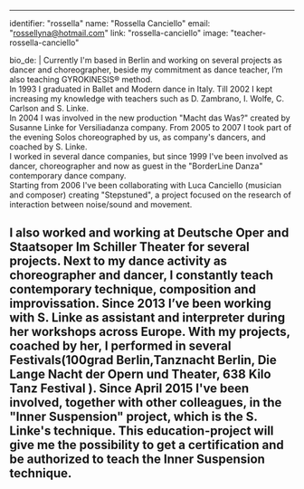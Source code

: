 ---
identifier: "rossella"
name: "Rossella Canciello"
email: "rossellyna@hotmail.com"
link: "rossella-canciello"
image: "teacher-rossella-canciello"

bio_de: |
  Currently I'm based in Berlin and working on several projects as dancer and choreographer, beside my commitment as dance teacher, I’m also teaching GYROKINESIS® method.  
  In 1993 I graduated in Ballet and Modern dance in Italy. Till 2002 I kept increasing my knowledge with teachers such as D. Zambrano, I. Wolfe, C. Carlson and S. Linke.  
  In 2004 I was involved in the new production "Macht das Was?" created by Susanne Linke for Versiliadanza company. From 2005 to 2007 I took part of the evening Solos choreographed by us, as company's dancers, and coached by S. Linke.  
  I worked in several dance companies, but since 1999 I've been involved as dancer, choreographer and now as guest in the "BorderLine Danza" contemporary dance company.  
  Starting from 2006 I've been collaborating with Luca Canciello (musician and composer) creating "Stepstuned", a project focused on the research of interaction between noise/sound and movement.  

  I also worked and working at Deutsche Oper and Staatsoper Im Schiller Theater for several projects. Next to my dance activity as choreographer and dancer, I constantly teach contemporary technique, composition and improvissation. Since 2013 I’ve been working with S. Linke as assistant and interpreter during her workshops across Europe. With my projects, coached by her, I performed in several Festivals(100grad Berlin,Tanznacht Berlin, Die Lange Nacht der Opern und Theater, 638 Kilo Tanz Festival ).
  Since April 2015 I've been involved, together with other colleagues, in the "Inner Suspension" project, which is the S. Linke's technique. 
  This education-project will give me the possibility to get a certification and be authorized to teach the Inner Suspension technique.
  ---
